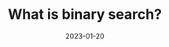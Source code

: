 ---
title: What is binary search?
date: 2023-01-20
categories: [algorithm]
tags: [binary_search]
published: false
---